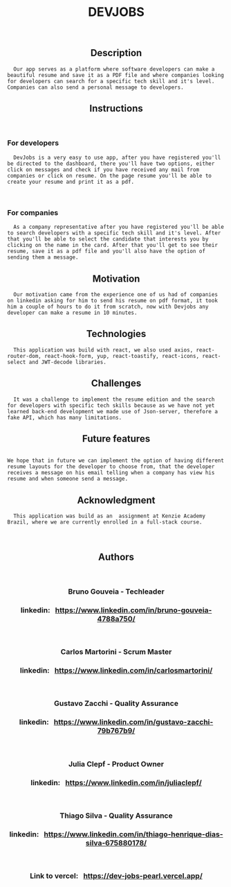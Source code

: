 <div align="center">

# DEVJOBS

</div>

$~$

<div align ="center">

## Description

</div>

```
  Our app serves as a platform where software developers can make a beautiful resume and save it as a PDF file and where companies looking for developers can search for a specific tech skill and it's level. Companies can also send a personal message to developers.

```

<div align ="center">

## Instructions

</div>

$~$

### **For developers**

```
  DevJobs is a very easy to use app, after you have registered you'll be directed to the dashboard, there you'll have two options, either click on messages and check if you have received any mail from companies or click on resume. On the page resume you'll be able to create your resume and print it as a pdf.

```

$~$

### **For companies**

```
  As a company representative after you have registered you'll be able to search developers with a specific tech skill and it's level. After that you'll be able to select the candidate that interests you by clicking on the name in the card. After that you'll get to see their resume, save it as a pdf file and you'll also have the option of sending them a message.
```

<div align ="center">

## Motivation

</div>

```
  Our motivation came from the experience one of us had of companies on linkedin asking for him to send his resume on pdf format, it took him a couple of hours to do it from scratch, now with Devjobs any developer can make a resume in 10 minutes.
```

<div align ="center">

## Technologies

</div>

```
  This application was build with react, we also used axios, react-router-dom, react-hook-form, yup, react-toastify, react-icons, react-select and JWT-decode libraries.
```

<div align ="center">

## Challenges

</div>

```
  It was a challenge to implement the resume edition and the search for developers with specific tech skills because as we have not yet learned back-end development we made use of Json-server, therefore a fake API, which has many limitations.
```

<div align ="center">

## Future features

</div>

```

We hope that in future we can implement the option of having different resume layouts for the developer to choose from, that the developer receives a message on his email telling when a company has view his resume and when someone send a message.
```

<div align ="center">

## Acknowledgment

</div>

```
  This application was build as an  assignment at Kenzie Academy Brazil, where we are currently enrolled in a full-stack course.
```

<div align ="center">

$~$

## Authors

$~$

### Bruno Gouveia - Techleader

### linkedin: $~$ https://www.linkedin.com/in/bruno-gouveia-4788a750/

$~$

### Carlos Martorini - Scrum Master

### linkedin: $~$ https://www.linkedin.com/in/carlosmartorini/

$~$

### Gustavo Zacchi - Quality Assurance

### linkedin: $~$ https://www.linkedin.com/in/gustavo-zacchi-79b767b9/

$~$

### Julia Clepf - Product Owner

### linkedin: $~$ https://www.linkedin.com/in/juliaclepf/

$~$

### Thiago Silva - Quality Assurance

### linkedin: $~$ https://www.linkedin.com/in/thiago-henrique-dias-silva-675880178/

$~$

### Link to vercel: $~$ https://dev-jobs-pearl.vercel.app/

</div>
